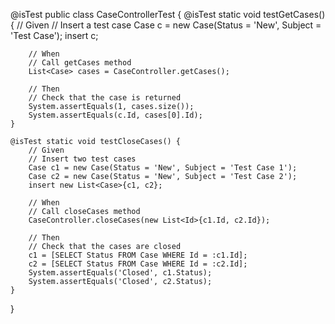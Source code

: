 @isTest
public class CaseControllerTest {
    @isTest static void testGetCases() {
        // Given
        // Insert a test case
        Case c = new Case(Status = 'New', Subject = 'Test Case');
        insert c;
        
        // When
        // Call getCases method
        List<Case> cases = CaseController.getCases();
        
        // Then
        // Check that the case is returned
        System.assertEquals(1, cases.size());
        System.assertEquals(c.Id, cases[0].Id);
    }
    
    @isTest static void testCloseCases() {
        // Given
        // Insert two test cases
        Case c1 = new Case(Status = 'New', Subject = 'Test Case 1');
        Case c2 = new Case(Status = 'New', Subject = 'Test Case 2');
        insert new List<Case>{c1, c2};
        
        // When
        // Call closeCases method
        CaseController.closeCases(new List<Id>{c1.Id, c2.Id});
        
        // Then
        // Check that the cases are closed
        c1 = [SELECT Status FROM Case WHERE Id = :c1.Id];
        c2 = [SELECT Status FROM Case WHERE Id = :c2.Id];
        System.assertEquals('Closed', c1.Status);
        System.assertEquals('Closed', c2.Status);
    }
}